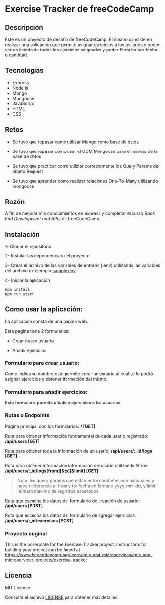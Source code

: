 
# Exercise Tracker de freeCodeCamp

## Descripción

Este es un proyecto de desafio de freeCodeCamp. El mismo consiste en realizar una aplicación que permite asignar ejercicios a los usuarios y poder ver un listado de todos los ejercicios asignados y poder filtrarlos por fecha o cantidad.

## Tecnologias

- Express
- Node js
- Mongo
- Mongoose
- JavaScript
- HTML
- CSS

## Retos

- Se tuvo que repasar como utilizar Mongo como base de datos

- Se tuvo que repasar como usar el ODM Mongoose para el manejo de la base de datos

- Se tuvo que practicar como utilziar correctamente los Query Params del objeto Request

- Se tuvo que aprender como realizar relaciones One-To-Many utilizando mongoose

## Razón

A fin de mejorar mis conocimientos en express y completar el curso *Back End Development and APIs* de freeCodeCamp.

## Instalación

1- Clonar el repositorio

2- Instalar las dependencias del proyecto

3- Crear el archivo de las variables de entorno (.env) utilizando las variables del archivo de ejemplo [sample.env](sample.env)

4- Iniciar la aplicación

```sh
npm install
npm run start
```
## Como usar la aplicación:

La aplicacion consta de una pagina web.

Esta pagina tiene 2 formularios:

- Crear nuevo usuario

- Añadir ejercicios

### Formulario para crear usuario:

Como indica su nombre este permite crear un usuario al cual se le podrá asignar ejercicios y obtener iformación del mismo.

### Formulario para añadir ejercicios:

Este formulario permite añadirle ejercicios a los usuarios.


### Rutas o Endpoints 

Página principal con los formularios: **/ [GET]**

Ruta para obtener información fundamental de cada usario registrado: **/api/users [GET]**

Ruta para obtener toda la información de un usario: **/api/users/:_id/logs [GET]**

Ruta para obtener informacion información del usario utilizando filtros: **/api/users/:_id/logs[from][&to][&limit] [GET]**

> Nota: los query params que están entre corchetes son optionales y hacen referencia a: from y to: fecha en formato yyyy-mm-dd, y limit: número maximo de registros esperados.

Ruta que escucha los datos del formulario de creación de usuario: **/api/users [POST]**

Ruta que escucha los datos del formulario de agregar ejercicios: **/api/users/:_id/exercises [POST]**


### Proyecto original

This is the boilerplate for the Exercise Tracker project. Instructions for building your project can be found at https://www.freecodecamp.org/learn/apis-and-microservices/apis-and-microservices-projects/exercise-tracker

## Licencia

MIT License

Consulta el archivo [LICENSE](LICENSE) para obtener más detalles.

